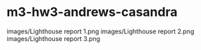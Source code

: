 # m3-hw3-andrews-casandra
images/Lighthouse report 1.png
images/Lighthouse report 2.png
images/Lighthouse report 3.png
